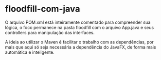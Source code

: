 # floodfill-com-java

O arquivo POM.xml está inteiramente comentado para compreender sua lógica, o foco permanece na pasta floodfill com o arquivo App.java e seus controllers para manipulação das interfaces.

A ideia ao utilizar o Maven é facilitar o trabalho com as dependências, por mais que aqui só seja necessária a dependência do JavaFX, de forma mais automática e inteligente. 
